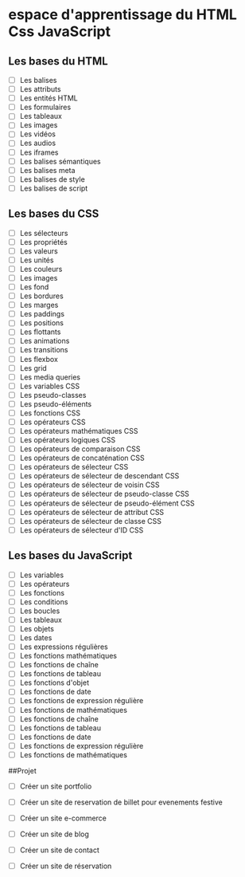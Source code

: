 # espace d'apprentissage du HTML Css JavaScript
## Les bases du HTML
- [ ] Les balises
- [ ] Les attributs
- [ ] Les entités HTML
- [ ] Les formulaires
- [ ] Les tableaux
- [ ] Les images
- [ ] Les vidéos
- [ ] Les audios
- [ ] Les iframes
- [ ] Les balises sémantiques
- [ ] Les balises meta
- [ ] Les balises de style
- [ ] Les balises de script 
## Les bases du CSS
- [ ] Les sélecteurs
- [ ] Les propriétés
- [ ] Les valeurs
- [ ] Les unités
- [ ] Les couleurs
- [ ] Les images
- [ ] Les fond
- [ ] Les bordures
- [ ] Les marges
- [ ] Les paddings
- [ ] Les positions
- [ ] Les flottants
- [ ] Les animations
- [ ] Les transitions
- [ ] Les flexbox
- [ ] Les grid
- [ ] Les media queries
- [ ] Les variables CSS
- [ ] Les pseudo-classes
- [ ] Les pseudo-éléments
- [ ] Les fonctions CSS
- [ ] Les opérateurs CSS
- [ ] Les opérateurs mathématiques CSS
- [ ] Les opérateurs logiques CSS
- [ ] Les opérateurs de comparaison CSS
- [ ] Les opérateurs de concaténation CSS
- [ ] Les opérateurs de sélecteur CSS
- [ ] Les opérateurs de sélecteur de descendant CSS
- [ ] Les opérateurs de sélecteur de voisin CSS
- [ ] Les opérateurs de sélecteur de pseudo-classe CSS
- [ ] Les opérateurs de sélecteur de pseudo-élément CSS
- [ ] Les opérateurs de sélecteur de attribut CSS
- [ ] Les opérateurs de sélecteur de classe CSS
- [ ] Les opérateurs de sélecteur d'ID CSS
## Les bases du JavaScript
- [ ] Les variables
- [ ] Les opérateurs
- [ ] Les fonctions
- [ ] Les conditions
- [ ] Les boucles
- [ ] Les tableaux
- [ ] Les objets
- [ ] Les dates
- [ ] Les expressions régulières
- [ ] Les fonctions mathématiques
- [ ] Les fonctions de chaîne
- [ ] Les fonctions de tableau
- [ ] Les fonctions d'objet
- [ ] Les fonctions de date
- [ ] Les fonctions de expression régulière
- [ ] Les fonctions de mathématiques
- [ ] Les fonctions de chaîne
- [ ] Les fonctions de tableau
- [ ] Les fonctions de date
- [ ] Les fonctions de expression régulière
- [ ] Les fonctions de mathématiques

##Projet
- [ ] Créer un site portfolio
- [ ] Créer un site de reservation de billet pour evenements festive
- [ ] Créer un site e-commerce
- [ ] Créer un site de blog
- [ ] Créer un site de contact
- [ ] Créer un site de réservation

